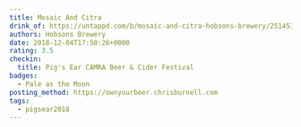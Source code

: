 ```yaml
---
title: Mosaic And Citra
drink_of: https://untappd.com/b/mosaic-and-citra-hobsons-brewery/2514536
authors: Hobsons Brewery
date: 2018-12-04T17:50:26+0000
rating: 3.5
checkin:
  title: Pig's Ear CAMRA Beer & Cider Festival
badges:
  - Pale as the Moon
posting_method: https://ownyourbeer.chrisburnell.com
tags:
  - pigsear2018
---
```

